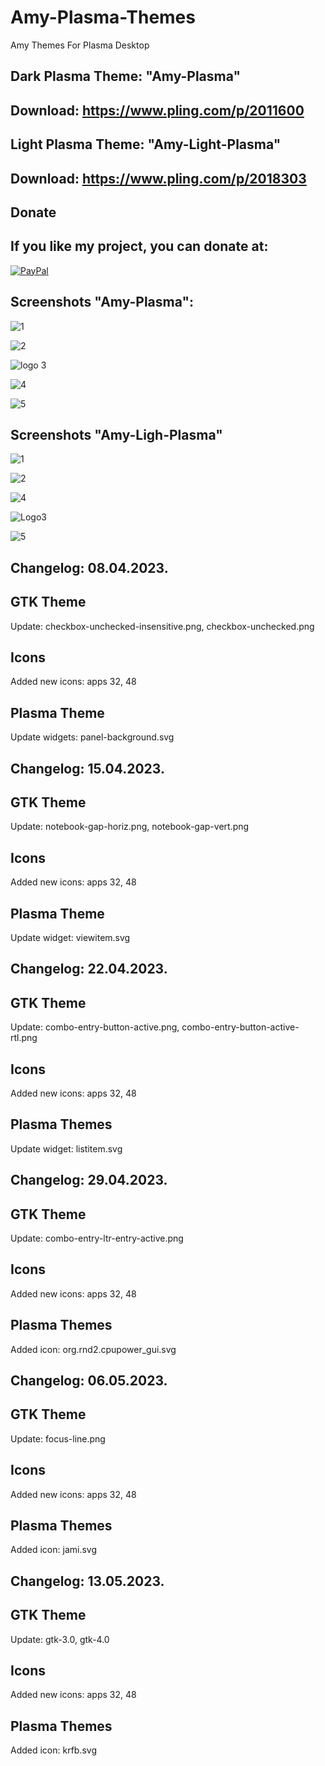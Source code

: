 # Amy-Plasma-Themes
Amy Themes For Plasma Desktop

Dark Plasma Theme: "Amy-Plasma" 
------------------------------

Download: https://www.pling.com/p/2011600
-------------------------------------------

Light Plasma Theme: "Amy-Light-Plasma"
-------------------------------------------

Download: https://www.pling.com/p/2018303
------------------------------------------



<html>
  <head>
    <meta charset="utf-8" />
  </head>
  <body>
    <h2>Donate</h2>
    <h2>If you like my project, you can donate at:</h2>
    <a href="https://www.paypal.com/paypalme/VesnaLazic">
    <img src="PayPal.png" alt="PayPal" />
    </a>
  </body>
</html>



Screenshots "Amy-Plasma":
---------------------------------

![1](https://user-images.githubusercontent.com/45247573/229272533-088c36e7-195c-441f-803a-81fa21214b27.jpg)

![2](https://user-images.githubusercontent.com/45247573/229272545-a0a42f98-9bb5-45c7-83fc-67d28e30022c.jpg)

![logo 3](https://user-images.githubusercontent.com/45247573/229272552-83480444-bf91-4da9-b1fa-cb1cdd9cee9e.png)

![4](https://user-images.githubusercontent.com/45247573/229272570-018486ab-f425-45f3-8474-69eb2f01909e.png)

![5](https://user-images.githubusercontent.com/45247573/229272584-04108754-a59c-4041-9d7b-f33346786a47.png)


Screenshots "Amy-Ligh-Plasma"
-------------------------------

![1](https://user-images.githubusercontent.com/45247573/232206135-4660a176-6acc-4790-b394-94cdf888033a.png)

![2](https://user-images.githubusercontent.com/45247573/232206144-0f605efc-7526-444f-9d42-7782189e2c71.jpg)

![4](https://user-images.githubusercontent.com/45247573/232206158-e70a58f1-e6de-4d2c-9a00-5b40b625099d.png)

![Logo3](https://user-images.githubusercontent.com/45247573/232206165-5ab595dd-fbaa-46f5-90f6-c224e68cebc5.jpg)

![5](https://user-images.githubusercontent.com/45247573/232206178-b1ac88f4-ff1d-438d-b81c-bafe46a5e2eb.jpg)


Changelog: 08.04.2023.
----------------------

GTK Theme
----------

Update:  checkbox-unchecked-insensitive.png, checkbox-unchecked.png

Icons
-----

Added new icons: apps 32, 48

Plasma Theme
-------------

Update widgets: panel-background.svg

Changelog: 15.04.2023.
----------------------

GTK Theme
----------

Update: notebook-gap-horiz.png, notebook-gap-vert.png

Icons
-----

Added new icons: apps 32, 48

Plasma Theme
-------------

Update widget: viewitem.svg

Changelog: 22.04.2023.
----------------------

GTK Theme
----------

Update:  combo-entry-button-active.png, combo-entry-button-active-rtl.png

Icons
-----

Added new icons: apps 32, 48

Plasma Themes
-------------

Update widget: listitem.svg

Changelog: 29.04.2023.
----------------------

GTK Theme
----------

Update:  combo-entry-ltr-entry-active.png

Icons
-----

Added new icons: apps 32, 48

Plasma Themes
-------------

Added icon: org.rnd2.cpupower_gui.svg

Changelog: 06.05.2023.
----------------------

GTK Theme
----------

Update:  focus-line.png

Icons
-----

Added new icons: apps 32, 48

Plasma Themes
-------------

Added icon: jami.svg

Changelog: 13.05.2023.
----------------------

GTK Theme
----------

Update:  gtk-3.0, gtk-4.0

Icons
-----

Added new icons: apps 32, 48

Plasma Themes
-------------

Added icon: krfb.svg
